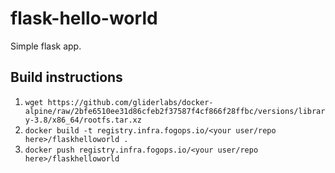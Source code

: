 # flask-hello-world
Simple flask app.

## Build instructions
1. `wget https://github.com/gliderlabs/docker-alpine/raw/2bfe6510ee31d86cfeb2f37587f4cf866f28ffbc/versions/library-3.8/x86_64/rootfs.tar.xz`
1. `docker build -t registry.infra.fogops.io/<your user/repo here>/flaskhelloworld .`
1. `docker push registry.infra.fogops.io/<your user/repo here>/flaskhelloworld`
